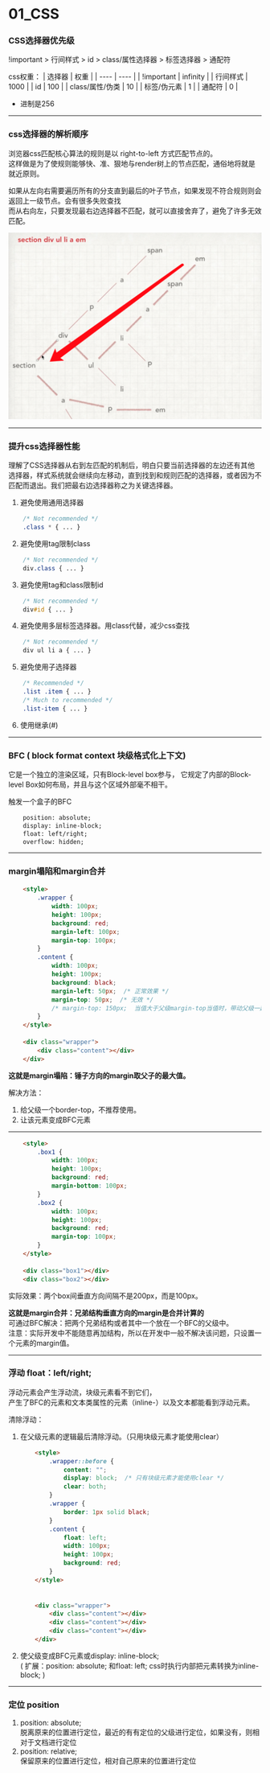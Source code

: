 # 01_CSS

### CSS选择器优先级
!important > 行间样式 > id > class/属性选择器 > 标签选择器 > 通配符

css权重：
|  选择器         | 权重     |
|  ----          | ----     |
| !important     | infinity |
| 行间样式        | 1000     |
| id              | 100     |
| class/属性/伪类  | 10      |
| 标签/伪元素      | 1       |
| 通配符           | 0       |

+ 进制是256

---



### css选择器的解析顺序

浏览器css匹配核心算法的规则是以 right-to-left 方式匹配节点的。  
这样做是为了使规则能够快、准、狠地与render树上的节点匹配，通俗地将就是 就近原则。

如果从左向右需要遍历所有的分支直到最后的叶子节点，如果发现不符合规则则会返回上一级节点。会有很多失败查找  
而从右向左，只要发现最右边选择器不匹配，就可以直接舍弃了，避免了许多无效匹配。

![defined](../img/css解析顺序.png) 



---
### 提升css选择器性能

理解了CSS选择器从右到左匹配的机制后，明白只要当前选择器的左边还有其他选择器，样式系统就会继续向左移动，直到找到和规则匹配的选择器，或者因为不匹配而退出。我们把最右边选择器称之为关键选择器。

1. 避免使用通用选择器
```css
    /* Not recommended */
    .class * { ... }
```

2. 避免使用tag限制class
```css
    /* Not recommended */
    div.class { ... }
```

3. 避免使用tag和class限制id
```css
    /* Not recommended */
    div#id { ... }
```

4. 避免使用多层标签选择器。用class代替，减少css查找
```css
    /* Not recommended */
    div ul li a { ... }
```

5. 避免使用子选择器

```css
    /* Recommended */
    .list .item { ... }
    /* Much to recommended */
    .list-item { ... }
```
6. 使用继承(#)  


---
### BFC ( block format context 块级格式化上下文)  
它是一个独立的渲染区域，只有Block-level box参与， 它规定了内部的Block-level Box如何布局，并且与这个区域外部毫不相干。  

触发一个盒子的BFC
```
    position: absolute;
    display: inline-block;
    float: left/right;
    overflow: hidden;
```




---
### margin塌陷和margin合并
```html
    <style>
        .wrapper {
            width: 100px;
            height: 100px;
            background: red;
            margin-left: 100px;
            margin-top: 100px;
        }
        .content {
            width: 100px;
            height: 100px;
            background: black;
            margin-left: 50px;  /* 正常效果 */
            margin-top: 50px;  /* 无效 */
            /* margin-top: 150px;  当值大于父级margin-top当值时，带动父级一起生效 */
        }
    </style>
    
    <div class="wrapper">
        <div class="content"></div>
    </div>
```

__这就是margin塌陷：锤子方向的margin取父子的最大值。__  

解决方法：
1. 给父级一个border-top，不推荐使用。
2. 让该元素变成BFC元素

---

```html
    <style>
        .box1 {
            width: 100px;
            height: 100px;
            background: red;
            margin-bottom: 100px;
        }
        .box2 {
            width: 100px;
            height: 100px;
            background: red;
            margin-top: 100px;
        }
    </style>

    <div class="box1"></div>
    <div class="box2"></div>
```
实际效果：两个box间垂直方向间隔不是200px，而是100px。  

__这就是margin合并：兄弟结构垂直方向的margin是合并计算的__   
可通过BFC解决：把两个兄弟结构或者其中一个放在一个BFC的父级中。  
注意：实际开发中不能随意再加结构，所以在开发中一般不解决该问题，只设置一个元素的margin值。


---
### 浮动 float：left/right;  
浮动元素会产生浮动流，块级元素看不到它们，  
产生了BFC的元素和文本类属性的元素（inline-）以及文本都能看到浮动元素。  

清除浮动：
1. 在父级元素的逻辑最后清除浮动。（只用块级元素才能使用clear）
    ```html
        <style>
            .wrapper::before {
                content: "";
                display: block;  /* 只有块级元素才能使用clear */
                clear: both;
            }
            .wrapper {
                border: 1px solid black;
            }
            .content {
                float: left;
                width: 100px;
                height: 100px;
                background: red;
            }
        </style>


        <div class="wrapper">
            <div class="content"></div>
            <div class="content"></div>
            <div class="content"></div>
        </div>
    ```
2. 使父级变成BFC元素或display: inline-block;  
( 扩展：position: absolute; 和float: left; css时执行内部把元素转换为inline-block; )


---
### 定位 position
1. position: absolute;  
脱离原来的位置进行定位，最近的有有定位的父级进行定位，如果没有，则相对于文档进行定位
2. position: relative;  
保留原来的位置进行定位，相对自己原来的位置进行定位



